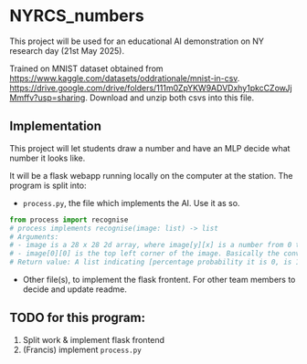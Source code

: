 # NYRCS_numbers
This project will be used for an educational AI demonstration on NY research day (21st May 2025).

Trained on MNIST dataset obtained from https://www.kaggle.com/datasets/oddrationale/mnist-in-csv. https://drive.google.com/drive/folders/111m0ZpYKW9ADVDxhy1pkcCZowJjMmffv?usp=sharing. Download and unzip both csvs into this file.

## Implementation
This project will let students draw a number and have an MLP decide what number it looks like.

It will be a flask webapp running locally on the computer at the station. The program is split into:
- `process.py`, the file which implements the AI. Use it as so.
```py
from process import recognise
# process implements recognise(image: list) -> list
# Arguments:
# - image is a 28 x 28 2d array, where image[y][x] is a number from 0 to 255 indicating pixel darkness from darkest to lightest
# - image[0][0] is the top left corner of the image. Basically the conventional image format
# Return value: A list indicating [percentage probability it is 0, is 1, is 2, is 3, ...]
```
- Other file(s), to implement the flask frontent. For other team members to decide and update readme.

## TODO for this program:
1. Split work & implement flask frontend
2. (Francis) implement `process.py`